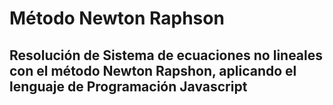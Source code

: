 # Método Newton Raphson

## Resolución de Sistema de ecuaciones no lineales con el método Newton Rapshon, aplicando el lenguaje de Programación Javascript